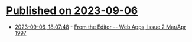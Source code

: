 # [Published on 2023-09-06](index.md)

* [2023-09-06, 18:07:48](https://lobste.rs/s/fd7upk/from_editor_web_apps_issue_2_mar_apr_1997) - [From the Editor -- Web Apps, Issue 2 Mar/Apr 1997](https://www.w3.org/People/Connolly/9703-web-apps-essay.html)
